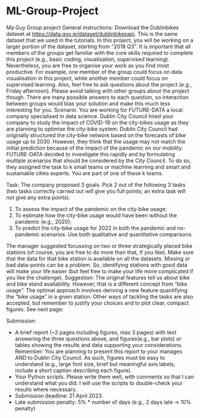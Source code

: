 # ML-Group-Project
Ma Guy
Group project
General instructions: Download the Dublinbikes dataset at https://data.gov.ie/dataset/dublinbikesapi. This is the same dataset that we used in the tutorials. In this project, you will be working on a
larger portion of the dataset, starting from “2018 Q3”. It is important that all members of the groups
get familiar with the core skills required to complete this project (e.g., basic coding, visualisation,
supervised learning). Nevertheless, you are free to organise your work as you find most productive.
For example, one member of the group could focus on data visualisation in this project, while
another member could focus on supervised learning. Also, feel free to ask questions about the
project (e.g., Friday afternoon). Please avoid talking with other groups about the project though.
There are many possible answers to each question, so interaction between groups would bias your
solution and make this much less interesting for you.
Scenario: You are working for FUTURE-DATA a local company specialised in data science. Dublin City
Council hired your company to study the impact of COVID-19 on the city-bikes usage as they are
planning to optimise the city-bike system. Dublin City Council had originally structured the city-bike
network based on the forecasts of bike usage up to 2030. However, they think that the usage may not
match the initial prediction because of the impact of the pandemic on our mobility. FUTURE-DATA
decided to investigate this rapidly and by formulating multiple scenarios that should be considered by
the City Council. To do so, they assigned the task to k small teams or machine learning and smart and
sustainable cities experts. You are part of one of these k teams.


Task: The company proposed 3 goals. Pick 2 out of the following 3 tasks (two tasks correctly carried
out will give you full points; an extra task will not give any extra points).
1. To assess the impact of the pandemic on the city-bike usage;
2. To estimate how the city-bike usage would have been without the pandemic (e.g., 2020);
3. To predict the city-bike usage for 2022 in both the pandemic and no-pandemic scenarios. Use
both qualitative and quantitative comparisons.


The manager suggested focussing on two or three strategically placed bike stations (of course, you are
free to do more than that, if you like). Make sure that the data for that bike station is available on all
the datasets. Missing or bad data-points can be a problem. So, identifying stations with good data will
make your life easier (but feel free to make your life more complicated if you like the challenge).
Suggestion: The original features tell us about bike and bike stand availability. However, that is a
different concept from “bike usage”. The optimal approach involves deriving a new feature
quantifying the “bike usage” in a given station. Other ways of tackling the tasks are also accepted, but
remember to justify your choices and to plot clear, compact figures.
See next page:


Submission:
- A brief report (~2 pages including figures, max 3 pages) with text answering the three
questions above, and figures(e.g., bar plots) or tables showing the results and data supporting
your considerations. Remember: You are planning to present this report to your manages AND
to Dublin City Council. As such, figures must be easy to understand (e.g., large font size, brief
but meaningful axis labels, include a short caption describing each figure).
- Your Python scripts. Please write them well, with comments so that I can understand what
you did. I will use the scripts to double-check your results where necessary.
- Submission deadline: 21 April 2023.
- Late submission penalty: 5% * number of days (e.g., 2 days late -> 10% penalty) 
